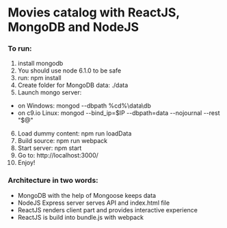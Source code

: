 # Movies catalog with ReactJS, MongoDB and NodeJS

### To run:
1. install mongodb
2. You should use node 6.1.0 to be safe
3. run: npm install
4. Create folder for MongoDB data: ./data
5. Launch mongo server: 
  - on Windows: mongod --dbpath %cd%\data\db
  - on c9.io Linux: mongod --bind_ip=$IP --dbpath=data --nojournal --rest "$@"
6. Load dummy content: npm run loadData
7. Build source: npm run webpack
8. Start server: npm start
9. Go to: http://localhost:3000/
10. Enjoy!

### Architecture in two words: 
- MongoDB with the help of Mongoose keeps data
- NodeJS Express server serves API and index.html file
- ReactJS renders client part and provides interactive experience
- ReactJS is build into bundle.js with webpack 
